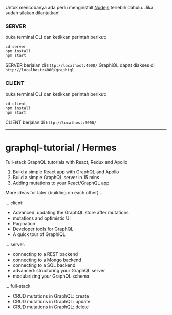 Untuk mencobanya ada perlu menginstall [Nodejs](https://nodejs.org/en/) terlebih dahulu. Jika sudah silakan dilanjutkan!

### SERVER
buka terminal CLI dan ketikkan perintah berikut:
~~~~
cd server
npm install
npm start
~~~~

SERVER berjalan di ````http://localhost:4000/````
GraphiQL dapat diakses di ````http://localhost:4000/graphiql````

### CLIENT
buka terminal CLI dan ketikkan perintah berikut:
~~~~
cd client
npm install
npm start
~~~~

CLIENT berjalan di ````http://localhost:3000/````

---------------------------

# graphql-tutorial / Hermes
Full-stack GraphQL tutorials with React, Redux and Apollo

1. Build a simple React app with GraphQL and Apollo
2. Build a simple GraphQL server in 15 mins
3. Adding mutations to your React/GraphQL app

More ideas for later (building on each other)...

... client:
- Advanced: updating the GraphQL store after mutations
- mutations and optimistic UI
- Pagination
- Developer tools for GraphQL
- A quick tour of GraphiQL


... server:
- connecting to a REST backend
- connecting to a Mongo backend
- connecting to a SQL backend
- advanced: structuring your GraphQL server
- modularizing your GraphQL schema

... full-stack
- CRUD mutations in GraphQL: create
- CRUD mutations in GraphQL: update
- CRUD mutations in GraphQL: delete


